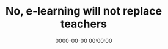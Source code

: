 ---
layout:        post
title:         "No, e-learning will not replace teachers"
date:          "0000-00-00 00:00:00"
categories:    blog
excerpt:       ""
preview:       /assets/img/docker-part1.jpg
fbimage:       /assets/img/docker-part1.png
twitterimage:  /assets/img/docker-part1.png
googleimage:   /assets/img/docker-part1.png
twitter_card:  summary_large_image
tags:          [DevOps, Development, Docker for Beginners]
sharing:
  twitter:  "Still confused about #Docker? Part 1 of my new series Docker for Beginners is out!" 
  facebook: "Still confused about #Docker? Part 1 of my new series Docker for Beginners is out!"
  linkedin: "Still confused about #Docker? Part 1 of my new series Docker for Beginners is out!"
  patreon:  "Still confused about Docker? Part 1 of my new series Docker for Beginners is out!"
  discord:  "@everyone Still confused about Docker? Part 1 of my new series Docker for Beginners is out!"
---